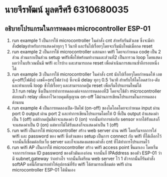 # นายจีรพัฒน์ มูลตรีศรี 6310680035
## อธิบายโปรแกรมในการทดลอง microcontroller ESP-01
1. run example 1 เป็นการใช้ microcontroller ในคำสั่ง cnt สำหรับรันตัวเลข ซึ่งจะมีคำสั่งdelayสำหรับการแสดงค่าทุกๆ 1 วินาที และรันไปเรื่อยๆโดยจะเริ่มนับใหม่เมื่อกด reset
2. run example 2 เป็นการใช้ microcontroller แสกนหา wifi โดยจะกำหนด code เป็น 2 ส่วน ส่วนแรกเป็นส่วน setup wifiเพื่อให้พร้อมทำงานและส่วนที่2 เป็นการวน loop โดยแสดงผลว่าในบริเวณนั้นมี wifi อะไรบ้าง และสามารถกด reset เพื่อดำเนินการสแกนซ้ำอีกรอบหนึ่งได้
3. run example 3 เป็นการใช้ microcontroller ในคำสั่ง cnt นับไปเรื่อยๆโดยกำหนดให้ เลขคู่=off(ไฟดับ) เลขคี่=on(ไฟสว่าง) ซึ่งจะมี delay ทุกๆ 0.5 วินาที สำหรับให้ไดโอดสว่าง-ดับและทำแบบนี้ loop ซ้ำไปเรื่อยๆ และสามารถกดปุ่ม reset เพื่อเริ่มโปรแกรมใหม่ได้  
3.1 run relay ซึ่งเป็นการทำการทดลองต่อจากการทดลองที่3 โดยจะใช้ตัว microcontroller ต่อบนตัว relay เพื่อเอาไว้ควบคุมสัญญาณ on-off ได้ผ่านการเขียนโปรแกรมในการทดลองด้านบน
4. run example 4 เป็นการทดลองเปิด-ปิดไฟ (on-off) ของไดโอดโดยจะกำหนด input ผ่าน port 0 output ผ่าน port 2 และทำการเขียนโปรแกรมโดยให้ 0 ที่เป็น output ถ้าแสดงค่าเป็น 1 (off) แต่ถ้ากดปุ่มสีดำจะแสดงค่า 0 (on) จากนั้นทำการต่อกับ sensor หากได้รับแสงก็จะแสดงค่าเป็น 0 (on) แต่หากไม้ได้รับแสงก็จะแสดงค่าเป็น 1 (off)
5. run wifi เป็นการใช้ microcontroller สร้าง web server ผ่าน wifi โดยเริ่มจากการใส่ wifi และ password ของ wifi ซึ่งส่วนของ setup เป็นการ connect กับ wifi ที่ได้เลือกไว้ จากนั้นก็เชื่อมต่อกับเว็บ server และก็จะแสดงผลของคำสั่ง cnt ที่ได้ทำการโปรแกรมไว้
6. run wifi AP เป็นการใช้ microcontroller สร้าง wifi access point ขึ้นมาเอง โดยเริ่มจากการกำหนด ID password ของตัวมันเองก่อน จากนั้นก็ IPAddress ของตัว ESP-01 ว่ามี subnet,gateway ว่าอย่างไร จากนั้นก็เตรียม web server ไว้ 1 ตัวจากนั้นก็รันคำสั่ง softAP แค่นี้ก็สามารถทำให้อุปกรณ์ที่รับ wifi ได้สามารถเชื่อมต่อ wifi ผ่าน microcontroller ESP-01 ได้นั่นเอง
